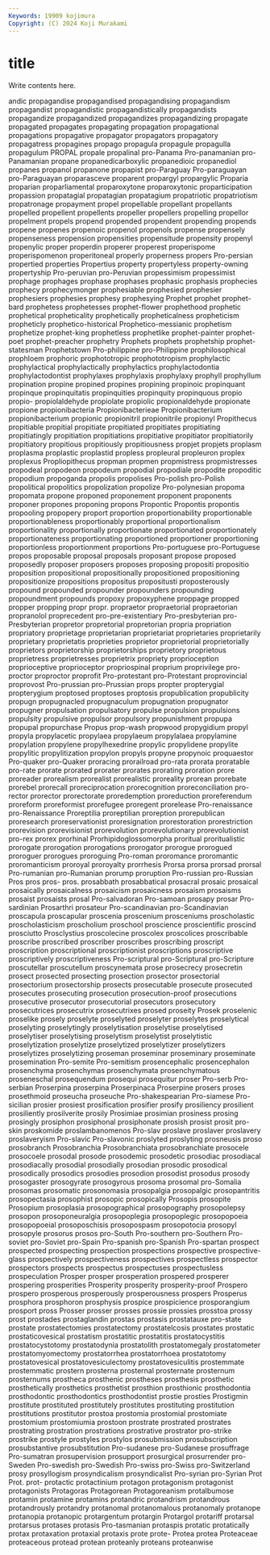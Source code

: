 ```yaml
---
Keywords: 19909 kojimura
Copyright: (C) 2024 Koji Murakami
---
```


# title

Write contents here.



andic propagandise propagandised propagandising propagandism propagandist
propagandistic propagandistically propagandists propagandize propagandized propagandizes propagandizing propagate propagated propagates
propagating propagation propagational propagations propagative propagator propagators propagatory propagatress propagines
propago propagula propagule propagulla propagulum PROPAL propale propalinal pro-Panama Pro-panamanian
pro-Panamanian propane propanedicarboxylic propanedioic propanediol propanes propanol propanone propapist pro-Paraguay
Pro-paraguayan pro-Paraguayan proparasceve proparent propargyl propargylic Proparia proparian proparliamental proparoxytone
proparoxytonic proparticipation propassion propatagial propatagian propatagium propatriotic propatriotism propatronage propayment
propel propellable propellant propellants propelled propellent propellents propeller propellers propelling
propellor propelment propels propend propended propendent propending propends propene propenes
propenoic propenol propenols propense propensely propenseness propension propensities propensitude propensity
propenyl propenylic proper properdin properer properest properispome properispomenon properitoneal properly
properness propers Pro-persian propertied properties Propertius property propertyless property-owning propertyship
Pro-peruvian pro-Peruvian propessimism propessimist prophage prophages prophase prophases prophasic prophasis
prophecies prophecy prophecymonger prophesiable prophesied prophesier prophesiers prophesies prophesy prophesying
Prophet prophet prophet-bard prophetess prophetesses prophet-flower prophethood prophetic prophetical propheticality
prophetically propheticalness propheticism propheticly prophetico-historical Prophetico-messianic prophetism prophetize prophet-king prophetless
prophetlike prophet-painter prophet-poet prophet-preacher prophetry Prophets prophets prophetship prophet-statesman Prophetstown
Pro-philippine pro-Philippine prophilosophical prophloem prophoric prophototropic prophototropism prophylactic prophylactical prophylactically
prophylactics prophylactodontia prophylactodontist prophylaxes prophylaxis prophylaxy prophyll prophyllum propination propine
propined propines propining propinoic propinquant propinque propinquitatis propinquities propinquity propinquous
propio propio- propiolaldehyde propiolate propiolic propionaldehyde propionate propione propionibacteria Propionibacterieae
Propionibacterium propionibacterium propionic propionitril propionitrile propionyl Propithecus propitiable propitial propitiate
propitiated propitiates propitiating propitiatingly propitiation propitiations propitiative propitiator propitiatorily propitiatory
propitious propitiously propitiousness propjet propjets proplasm proplasma proplastic proplastid propless
propleural propleuron proplex proplexus Propliopithecus propman propmen propmistress propmistresses propodeal
propodeon propodeum propodial propodiale propodite propoditic propodium propoganda propolis propolises
Pro-polish pro-Polish propolitical propolitics propolization propolize Pro-polynesian propoma propomata propone
proponed proponement proponent proponents proponer propones proponing propons Propontic Propontis
propontis propooling propopery proport proportion proportionability proportionable proportionableness proportionably proportional
proportionalism proportionality proportionally proportionate proportionated proportionately proportionateness proportionating proportioned proportioner
proportioning proportionless proportionment proportions Pro-portuguese pro-Portuguese propos proposable proposal proposals
proposant propose proposed proposedly proposer proposers proposes proposing propositi propositio
proposition propositional propositionally propositioned propositioning propositionize propositions propositus propositusti proposterously
propound propounded propounder propounders propounding propoundment propounds propoxy propoxyphene proppage
propped propper propping propr propr. propraetor propraetorial propraetorian propranolol proprecedent
pro-pre-existentiary Pro-presbyterian pro-Presbyterian propretor propretorial propretorian propria propriation propriatory proprietage
proprietarian proprietariat proprietaries proprietarily proprietary proprietatis proprieties proprietor proprietorial proprietorially
proprietors proprietorship proprietorships proprietory proprietous proprietress proprietresses proprietrix propriety proprioception
proprioceptive proprioceptor propriospinal proprium proprivilege pro-proctor proproctor proprofit Pro-protestant pro-Protestant
proprovincial proprovost Pro-prussian pro-Prussian props propter propterygial propterygium proptosed proptoses
proptosis propublication propublicity propugn propugnacled propugnaculum propugnation propugnator propugner propulsation
propulsatory propulse propulsion propulsions propulsity propulsive propulsor propulsory propunishment propupa
propupal propurchase Propus prop-wash propwood propygidium propyl propyla propylacetic propylaea
propylaeum propylalaea propylamine propylation propylene propylhexedrine propylic propylidene propylite propylitic
propylitization propylon propyls propyne propynoic proquaestor Pro-quaker pro-Quaker proracing prorailroad
pro-rata prorata proratable pro-rate prorate prorated prorater prorates prorating proration
prore proreader prorealism prorealist prorealistic proreality prorean prorebate prorebel prorecall
proreciprocation prorecognition proreconciliation pro-rector prorector prorectorate proredemption proreduction proreferendum proreform
proreformist prorefugee proregent prorelease Pro-renaissance pro-Renaissance Proreptilia proreptilian proreption prorepublican
proresearch proreservationist proresignation prorestoration prorestriction prorevision prorevisionist prorevolution prorevolutionary prorevolutionist
pro-rex prorex prorhinal Prorhipidoglossomorpha proritual proritualistic prorogate prorogation prorogations prorogator
prorogue prorogued proroguer prorogues proroguing Pro-roman proromance proromantic proromanticism proroyal
proroyalty prorrhesis Prorsa prorsa prorsad prorsal Pro-rumanian pro-Rumanian prorump proruption
Pro-russian pro-Russian Pros pros pros- pros. prosabbath prosabbatical prosacral prosaic
prosaical prosaically prosaicalness prosaicism prosaicness prosaism prosaisms prosaist prosaists prosal
Pro-salvadoran Pro-samoan prosapy prosar Pro-sardinian Prosarthri prosateur Pro-scandinavian pro-Scandinavian proscapula
proscapular proscenia proscenium prosceniums proscholastic proscholasticism proscholium proschool proscience proscientific
proscind prosciutto Prosclystius proscolecine proscolex proscolices proscribable proscribe proscribed proscriber
proscribes proscribing proscript proscription proscriptional proscriptionist proscriptions proscriptive proscriptively proscriptiveness
Pro-scriptural pro-Scriptural pro-Scripture proscutellar proscutellum proscynemata prose prosecrecy prosecretin prosect
prosected prosecting prosection prosector prosectorial prosectorium prosectorship prosects prosecutable prosecute
prosecuted prosecutes prosecuting prosecution prosecution-proof prosecutions prosecutive prosecutor prosecutorial prosecutors
prosecutory prosecutrices prosecutrix prosecutrixes prosed proseity Prosek proselenic proselike prosely
proselyte proselyted proselyter proselytes proselytical proselyting proselytingly proselytisation proselytise proselytised
proselytiser proselytising proselytism proselytist proselytistic proselytization proselytize proselytized proselytizer proselytizers
proselytizes proselytizing proseman proseminar proseminary proseminate prosemination Pro-semite Pro-semitism prosencephalic
prosencephalon prosenchyma prosenchymas prosenchymata prosenchymatous proseneschal prosequendum prosequi prosequitur proser
Pro-serb Pro-serbian Proserpina proserpina Proserpinaca Proserpine prosers proses prosethmoid proseucha
proseuche Pro-shakespearian Pro-siamese Pro-sicilian prosier prosiest prosification prosifier prosify prosiliency
prosilient prosiliently prosilverite prosily Prosimiae prosimian prosiness prosing prosingly prosiphon
prosiphonal prosiphonate prosish prosist prosit pro-skin proskomide proslambanomenos Pro-slav proslave
proslaver proslavery proslaveryism Pro-slavic Pro-slavonic proslyted proslyting prosneusis proso prosobranch
Prosobranchia Prosobranchiata prosobranchiate prosocele prosocoele prosodal prosode prosodemic prosodetic prosodiac
prosodiacal prosodiacally prosodial prosodially prosodian prosodic prosodical prosodically prosodics prosodies
prosodion prosodist prosodus prosody prosogaster prosogyrate prosogyrous prosoma prosomal pro-Somalia
prosomas prosomatic prosonomasia prosopalgia prosopalgic prosopantritis prosopectasia prosophist prosopic prosopically
Prosopis prosopite Prosopium prosoplasia prosopographical prosopography prosopolepsy prosopon prosoponeuralgia prosopoplegia
prosopoplegic prosopopoeia prosopopoeial prosoposchisis prosopospasm prosopotocia prosopyl prosopyle prosorus prosos
pro-South Pro-southern pro-Southern Pro-soviet pro-Soviet pro-Spain Pro-spanish pro-Spanish Pro-spartan prospect
prospected prospecting prospection prospections prospective prospective-glass prospectively prospectiveness prospectives prospectless
prospector prospectors prospects prospectus prospectuses prospectusless prospeculation Prosper prosper prosperation
prospered prosperer prospering prosperities Prosperity prosperity prosperity-proof Prospero prospero prosperous
prosperously prosperousness prospers Prosperus prosphora prosphoron prosphysis prospice prospicience prosporangium
prosport pross Prosser prosser prosses prossie prossies prosstoa prossy prost
prostades prostaglandin prostas prostasis prostatauxe pro-state prostate prostatectomies prostatectomy prostatelcosis
prostates prostatic prostaticovesical prostatism prostatitic prostatitis prostatocystitis prostatocystotomy prostatodynia prostatolith
prostatomegaly prostatometer prostatomyomectomy prostatorrhea prostatorrhoea prostatotomy prostatovesical prostatovesiculectomy prostatovesiculitis prostemmate
prostemmatic prostern prosterna prosternal prosternate prosternum prosternums prostheca prosthenic prostheses
prosthesis prosthetic prosthetically prosthetics prosthetist prosthion prosthionic prosthodontia prosthodontic prosthodontics
prosthodontist prostie prosties Prostigmin prostitute prostituted prostitutely prostitutes prostituting prostitution
prostitutions prostitutor prostoa prostomia prostomial prostomiate prostomium prostomiumia prostoon prostrate
prostrated prostrates prostrating prostration prostrations prostrative prostrator pro-strike prostrike prostyle
prostyles prostylos prosubmission prosubscription prosubstantive prosubstitution Pro-sudanese pro-Sudanese prosuffrage Pro-sumatran
prosupervision prosupport prosurgical prosurrender pro-Sweden Pro-swedish pro-Swedish Pro-swiss pro-Swiss pro-Switzerland
prosy prosyllogism prosyndicalism prosyndicalist Pro-syrian pro-Syrian Prot Prot. prot- protactic
protactinium protagon protagonism protagonist protagonists Protagoras Protagorean Protagoreanism protalbumose protamin
protamine protamins protandric protandrism protandrous protandrously protandry protanomal protanomalous protanomaly
protanope protanopia protanopic protargentum protargin Protargol protariff protarsal protarsus protases
protasis Pro-tasmanian protaspis protatic protatically protax protaxation protaxial protaxis prote
prote- Protea protea Proteaceae proteaceous protead protean proteanly proteans proteanwise
